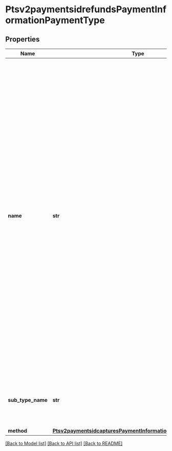 # Ptsv2paymentsidrefundsPaymentInformationPaymentType

## Properties
Name | Type | Description | Notes
------------ | ------------- | ------------- | -------------
**name** | **str** | A Payment Type is an agreed means for a payee to receive legal tender from a payer. The way one pays for a commercial financial transaction. Examples: Card, Bank Transfer, Digital, Direct Debit. Possible values: - &#x60;CARD&#x60; (use this for a PIN debit transaction) - &#x60;CHECK&#x60; (use this for all eCheck payment transactions - ECP Debit, ECP Follow-on Credit, ECP StandAlone Credit) - &#x60;bankTransfer&#x60; (use for Online Bank Transafer for methods such as P24, iDeal, Estonia Bank, KCP) - &#x60;localCard&#x60; (KCP Local card via Altpay) - &#x60;carrierBilling&#x60; (KCP Carrier Billing via Altpay)  | [optional] 
**sub_type_name** | **str** | In case the APM supports multiple modes of initiation (e.g. Alipay via QR Code or Barcode)  | [optional] 
**method** | [**Ptsv2paymentsidcapturesPaymentInformationPaymentTypeMethod**](Ptsv2paymentsidcapturesPaymentInformationPaymentTypeMethod.md) |  | [optional] 

[[Back to Model list]](../README.md#documentation-for-models) [[Back to API list]](../README.md#documentation-for-api-endpoints) [[Back to README]](../README.md)


